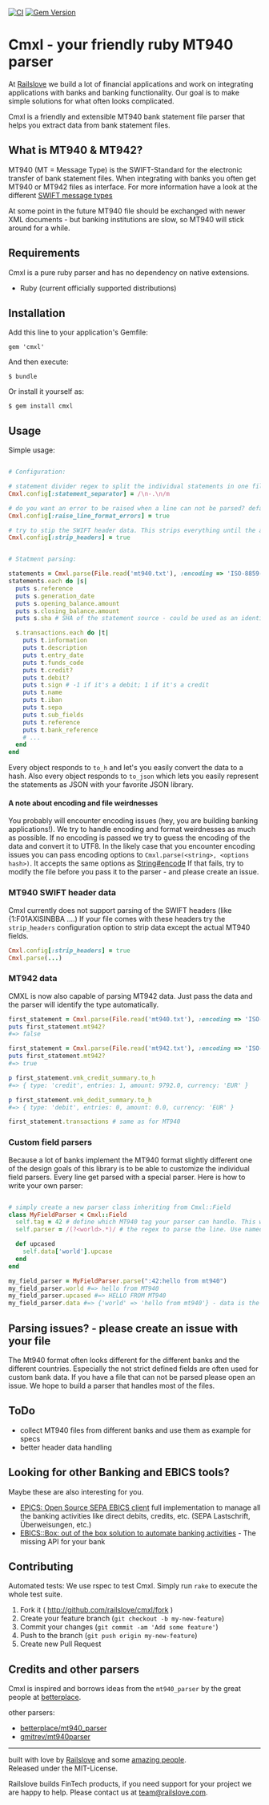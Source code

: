 [![CI](https://github.com/railslove/cmxl/actions/workflows/ci.yml/badge.svg)](https://github.com/railslove/cmxl/actions/workflows/ci.yml)
[![Gem Version](https://badge.fury.io/rb/cmxl.svg)](https://rubygems.org/gems/cmxl)

# Cmxl - your friendly ruby MT940 parser

At [Railslove](http://railslove.com) we build a lot of financial applications and work on integrating applications with banks and banking functionality.
Our goal is to make simple solutions for what often looks complicated.

Cmxl is a friendly and extensible MT940 bank statement file parser that helps you extract data from bank statement files.

## What is MT940 & MT942?

MT940 (MT = Message Type) is the SWIFT-Standard for the electronic transfer of bank statement files.
When integrating with banks you often get MT940 or MT942 files as interface.
For more information have a look at the different [SWIFT message types](http://en.wikipedia.org/wiki/SWIFT_message_types)

At some point in the future MT940 file should be exchanged with newer XML documents - but banking institutions are slow, so MT940 will stick around for a while.

## Requirements

Cmxl is a pure ruby parser and has no dependency on native extensions.

- Ruby (current officially supported distributions)

## Installation

Add this line to your application's Gemfile:

    gem 'cmxl'

And then execute:

    $ bundle

Or install it yourself as:

    $ gem install cmxl

## Usage

Simple usage:

```ruby

# Configuration:

# statement divider regex to split the individual statements in one file - the default is standard and should be good for most files
Cmxl.config[:statement_separator] = /\n-.\n/m

# do you want an error to be raised when a line can not be parsed? default is true
Cmxl.config[:raise_line_format_errors] = true

# try to stip the SWIFT header data. This strips everything until the actual first MT940 field. (if parsing fails, try this!)
Cmxl.config[:strip_headers] = true


# Statment parsing:

statements = Cmxl.parse(File.read('mt940.txt'), :encoding => 'ISO-8859-1') # parses the file and returns an array of statement objects. Please note: if no encoding is given Cmxl tries to guess the encoding from the content and converts it to UTF-8.
statements.each do |s|
  puts s.reference
  puts s.generation_date
  puts s.opening_balance.amount
  puts s.closing_balance.amount
  puts s.sha # SHA of the statement source - could be used as an identifier (see: https://github.com/railslove/cmxl/blob/master/lib/cmxl/statement.rb#L49-L55)

  s.transactions.each do |t|
    puts t.information
    puts t.description
    puts t.entry_date
    puts t.funds_code
    puts t.credit?
    puts t.debit?
    puts t.sign # -1 if it's a debit; 1 if it's a credit
    puts t.name
    puts t.iban
    puts t.sepa
    puts t.sub_fields
    puts t.reference
    puts t.bank_reference
    # ...
  end
end

```

Every object responds to `to_h` and let's you easily convert the data to a hash. Also every object responds to `to_json` which lets you easily represent the statements as JSON with your favorite JSON library.

#### A note about encoding and file weirdnesses

You probably will encounter encoding issues (hey, you are building banking applications!).
We try to handle encoding and format weirdnesses as much as possible. If no encoding is passed we try to guess the encoding of the data and convert it to UTF8.
In the likely case that you encounter encoding issues you can pass encoding options to `Cmxl.parse(<string>, <options hash>)`. It accepts the same options as [String#encode](http://ruby-doc.org/core-2.1.3/String.html#method-i-encode)
If that fails, try to modify the file before you pass it to the parser - and please create an issue.

### MT940 SWIFT header data

Cmxl currently does not support parsing of the SWIFT headers (like {1:F01AXISINBBA ....)
If your file comes with these headers try the `strip_headers` configuration option to strip data except the actual MT940 fields.

```ruby
Cmxl.config[:strip_headers] = true
Cmxl.parse(...)
```

### MT942 data

CMXL is now also capable of parsing MT942 data. Just pass the data and the parser will identify the type automatically.

```ruby
first_statement = Cmxl.parse(File.read('mt940.txt'), :encoding => 'ISO-8859-1').first
puts first_statement.mt942?
#=> false

first_statement = Cmxl.parse(File.read('mt942.txt'), :encoding => 'ISO-8859-1').first
puts first_statement.mt942?
#=> true

p first_statement.vmk_credit_summary.to_h
#=> { type: 'credit', entries: 1, amount: 9792.0, currency: 'EUR' }

p first_statement.vmk_dedit_summary.to_h
#=> { type: 'debit', entries: 0, amount: 0.0, currency: 'EUR' }

first_statement.transactions # same as for MT940
```

### Custom field parsers

Because a lot of banks implement the MT940 format slightly different one of the design goals of this library is to be able to customize the individual field parsers.
Every line get parsed with a special parser. Here is how to write your own parser:

```ruby

# simply create a new parser class inheriting from Cmxl::Field
class MyFieldParser < Cmxl::Field
  self.tag = 42 # define which MT940 tag your parser can handle. This will automatically register your parser and overwriting existing parsers
  self.parser = /(?<world>.*)/ # the regex to parse the line. Use named regexp to access your match.

  def upcased
    self.data['world'].upcase
  end
end

my_field_parser = MyFieldParser.parse(":42:hello from mt940")
my_field_parser.world #=> hello from MT940
my_field_parser.upcased #=> HELLO FROM MT940
my_field_parser.data #=> {'world' => 'hello from mt940'} - data is the accessor to the regexp matches

```

## Parsing issues? - please create an issue with your file

The Mt940 format often looks different for the different banks and the different countries. Especially the not strict defined fields are often used for custom bank data.
If you have a file that can not be parsed please open an issue. We hope to build a parser that handles most of the files.

## ToDo

- collect MT940 files from different banks and use them as example for specs
- better header data handling

## Looking for other Banking and EBICS tools?

Maybe these are also interesting for you.

- [EPICS: Open Source SEPA EBICS client](https://railslove.github.io/epics/) full implementation to manage all the banking activities like direct debits, credits, etc. (SEPA Lastschrift, Überweisungen, etc.)
- [EBICS::Box: out of the box solution to automate banking activities](http://www.railslove.com/ebics-box) - The missing API for your bank

## Contributing

Automated tests: We use rspec to test Cmxl. Simply run `rake` to execute the whole test suite.

1. Fork it ( http://github.com/railslove/cmxl/fork )
2. Create your feature branch (`git checkout -b my-new-feature`)
3. Commit your changes (`git commit -am 'Add some feature'`)
4. Push to the branch (`git push origin my-new-feature`)
5. Create new Pull Request

## Credits and other parsers

Cmxl is inspired and borrows ideas from the `mt940_parser` by the great people at [betterplace](https://www.betterplace.org/).

other parsers:

- [betterplace/mt940_parser](https://github.com/betterplace/mt940_parser)
- [gmitrev/mt940parser](https://github.com/gmitrev/mt940parser)

---
built with love by [Railslove](http://railslove.com) and some [amazing people](https://github.com/railslove/cmxl/graphs/contributors).  
Released under the MIT-License. 

Railslove builds FinTech products, if you need support for your project we are happy to help. Please contact us at team@railslove.com.
